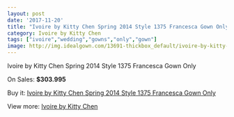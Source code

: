 ```yaml
---
layout: post
date: '2017-11-20'
title: "Ivoire by Kitty Chen Spring 2014 Style 1375 Francesca Gown Only"
category: Ivoire by Kitty Chen
tags: ["ivoire","wedding","gowns","only","gown"]
image: http://img.idealgown.com/13691-thickbox_default/ivoire-by-kitty-chen-spring-2014-style-1375-francesca-gown-only.jpg
---
```

Ivoire by Kitty Chen Spring 2014 Style 1375 Francesca Gown Only

On Sales: **$303.995**
<a href="https://www.idealgown.com/en/ivoire-by-kitty-chen/5500-ivoire-by-kitty-chen-spring-2014-style-1375-francesca-gown-only.html"><amp-img layout="responsive" width="600" height="600" src="//img.idealgown.com/13691-thickbox_default/ivoire-by-kitty-chen-spring-2014-style-1375-francesca-gown-only.jpg" alt="Ivoire by Kitty Chen Spring 2014 Style 1375 Francesca Gown Only 0" /></a>
<a href="https://www.idealgown.com/en/ivoire-by-kitty-chen/5500-ivoire-by-kitty-chen-spring-2014-style-1375-francesca-gown-only.html"><amp-img layout="responsive" width="600" height="600" src="//img.idealgown.com/13693-thickbox_default/ivoire-by-kitty-chen-spring-2014-style-1375-francesca-gown-only.jpg" alt="Ivoire by Kitty Chen Spring 2014 Style 1375 Francesca Gown Only 1" /></a>
<a href="https://www.idealgown.com/en/ivoire-by-kitty-chen/5500-ivoire-by-kitty-chen-spring-2014-style-1375-francesca-gown-only.html"><amp-img layout="responsive" width="600" height="600" src="//img.idealgown.com/13692-thickbox_default/ivoire-by-kitty-chen-spring-2014-style-1375-francesca-gown-only.jpg" alt="Ivoire by Kitty Chen Spring 2014 Style 1375 Francesca Gown Only 2" /></a>

Buy it: [Ivoire by Kitty Chen Spring 2014 Style 1375 Francesca Gown Only](https://www.idealgown.com/en/ivoire-by-kitty-chen/5500-ivoire-by-kitty-chen-spring-2014-style-1375-francesca-gown-only.html "Ivoire by Kitty Chen Spring 2014 Style 1375 Francesca Gown Only")

View more: [Ivoire by Kitty Chen](https://www.idealgown.com/en/80-ivoire-by-kitty-chen "Ivoire by Kitty Chen")